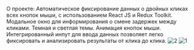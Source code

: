 О проекте:
Автоматическое фиксирование данных о двойных кликах всех кнопок мыши, с использованием React JS и Redux Toolkit. Модальное окно для информирования о смене задержек между кликами. Темная и светлая темы. Анимация кнопок мыши. Интегрированный инпут для ввода данных позволяет легко фиксировать и анализировать результаты от клика до клика.
  ![2](https://github.com/quakelele/mouseTest/assets/154896596/77da7fe8-42b0-4025-bbed-d5b3a8e4aa3f)
![1](https://github.com/quakelele/mouseTest/assets/154896596/f7a5e785-b5bb-4aab-895b-0f4dc82779de)
